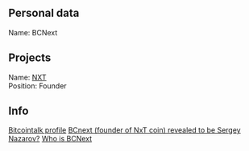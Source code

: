 ## Personal data
Name:  BCNext
## Projects 
Name: [NXT](../projects/nxt.md)  
Position: Founder
## Info
[Bitcointalk profile](https://bitcointalk.org/index.php?action=profile;u=152600)
[BCnext (founder of NxT coin) revealed to be Sergey Nazarov?](https://bitcointalk.org/index.php?topic=727488.0)
[Who is BCNext](https://www.nxter.org/tag/who-is-bcnext/)



